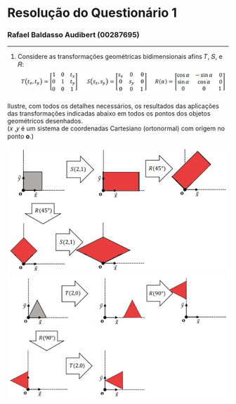 # Resolução do Questionário 1
### Rafael Baldasso Audibert (00287695)
 
---
1) Considere as transformações geométricas bidimensionais afins 𝑇, 𝑆, e 𝑅:
![Q1-1](./img/Q1-1.png)

Ilustre, com todos os detalhes necessários, os resultados das aplicações das transformações indicadas abaixo em todos os pontos dos objetos geométricos desenhados. \
(𝑥 ,𝑦 é um sistema de coordenadas Cartesiano (ortonormal) com origem no ponto 𝐨.)

![Q1-2](./img/Q1-2.png)
![Q1-3](./img/Q1-3.png)